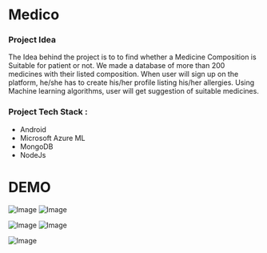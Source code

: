 # Medico

### Project Idea

The Idea behind the project is to to find whether a Medicine Composition is Suitable for patient or not. We made a database of more than 200 medicines with their listed composition.  When user will sign up on the platform, he/she has to create his/her profile listing his/her allergies. Using Machine learning algorithms, user will get suggestion of suitable medicines.

### Project Tech Stack :  
- Android
- Microsoft Azure ML
- MongoDB
- NodeJs

# DEMO 

![Image](./docs/s1.png) ![Image](./docs/s2.png)



![Image](./docs/s3.png) ![Image](./docs/s4.png)



![Image](./docs/s5.png)